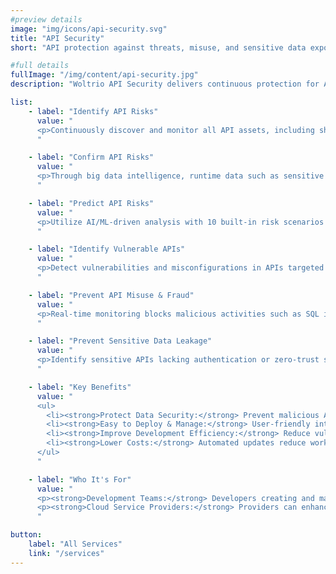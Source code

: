 ```yaml
---
#preview details
image: "img/icons/api-security.svg"
title: "API Security"
short: "API protection against threats, misuse, and sensitive data exposure."

#full details
fullImage: "/img/content/api-security.jpg"
description: "Woltrio API Security delivers continuous protection for APIs through deep defense and intelligent analysis. By detecting business logic attacks and OWASP API Top 10 threats, it leverages smart analytics to conduct in-depth traffic analysis, providing timely alerts, risk confirmation, and proactive security recommendations."

list: 
    - label: "Identify API Risks"
      value: "
      <p>Continuously discover and monitor all API assets, including shadow APIs, zombie APIs, malicious APIs, and sensitive APIs. Each API is assigned a detailed risk profile to reveal vulnerabilities and misuse risks.</p>
      "

    - label: "Confirm API Risks"
      value: "
      <p>Through big data intelligence, runtime data such as sensitive data streams, call maps, usage patterns, and user activity are analyzed to validate API behavior risks and threat activity levels.</p>
      "

    - label: "Predict API Risks"
      value: "
      <p>Utilize AI/ML-driven analysis with 10 built-in risk scenarios to predict potential security threats early, enabling proactive defense instead of passive detection.</p>
      "

    - label: "Identify Vulnerable APIs"
      value: "
      <p>Detect vulnerabilities and misconfigurations in APIs targeted by attackers, covering the OWASP API Top 10 risks. Ensure only authorized users access APIs while preventing improper access and insider threats.</p>
      "

    - label: "Prevent API Misuse & Fraud"
      value: "
      <p>Real-time monitoring blocks malicious activities such as SQL injection, XSS, and malware injection. AI-powered detection prevents both known and unknown API attacks.</p>
      "

    - label: "Prevent Sensitive Data Leakage"
      value: "
      <p>Identify sensitive APIs lacking authentication or zero-trust strategies. Prioritize stronger security controls to protect critical data from leaks or misuse.</p>
      "

    - label: "Key Benefits"
      value: "
      <ul>
        <li><strong>Protect Data Security:</strong> Prevent malicious API attacks and data breaches, safeguarding customer information and business continuity.</li>
        <li><strong>Easy to Deploy & Manage:</strong> User-friendly interface with out-of-the-box templates for cloud, on-premises, and hybrid deployment.</li>
        <li><strong>Improve Development Efficiency:</strong> Reduce vulnerabilities, improve software quality, and support secure innovation.</li>
        <li><strong>Lower Costs:</strong> Automated updates reduce workload and overall security expenses with a cost-effective solution.</li>
      </ul>
      "

    - label: "Who It's For"
      value: "
      <p><strong>Development Teams:</strong> Developers creating and maintaining enterprise applications can secure APIs against exploitation.</p>
      <p><strong>Cloud Service Providers:</strong> Providers can enhance customer trust by ensuring secure API services, data safety, and business continuity.</p>
      "

button:
    label: "All Services"
    link: "/services" 
---
```

